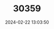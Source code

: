 ---
title: "30359"
category: "Raphia australis"
draft: false
date: 2024-02-22 13:03:50
languages:
  English: ["Giant Palm", "Rafia"]
---